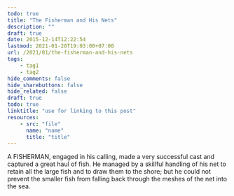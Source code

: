 ```yaml
---
todo: true
title: "The Fisherman and His Nets"
description: ""
draft: true
date: 2015-12-14T12:22:54
lastmod: 2021-01-20T19:03:00+07:00
url: /2021/01/the-fisherman-and-his-nets
tags:
    - tag1
    - tag2
hide_comments: false
hide_sharebuttons: false
hide_related: false
draft: true
todo: true
linktitle: "use for linking to this post"
resources:
    - src: "file"
      name: "name"
      title: "title"
---
```


A FISHERMAN, engaged in his calling, made a very successful cast and captured a great haul of fish. He managed by a skillful handling of his net to retain all the large fish and to draw them to the shore; but he could not prevent the smaller fish from falling back through the meshes of the net into the sea.

